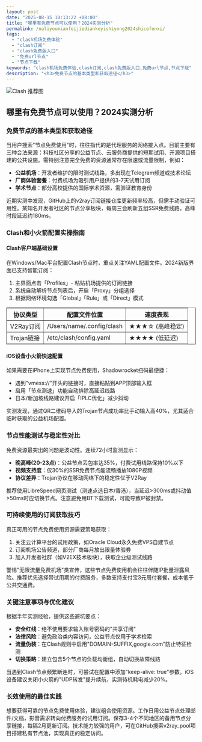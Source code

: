 ```yaml
---
layout: post
date: "2025-08-15 10:13:22 +08:00"
title: "哪里有免费节点可以使用？2024实测分析"
permalink: /naliyoumianfeijiediankeyishiyong2024shicefenxi/
tags:
  - "clash机场免费体验"
  - "clash订阅"
  - "clash免费版入口"
  - "免费url节点"
  - "节点下载"
keywords: "clash机场免费体验,clash订阅,clash免费版入口,免费url节点,节点下载"
description: "<h3>免费节点的基本类型和获取途径</h3>"
---
```


![Clash 推荐图](https://clashjd.github.io/assets/img/免费机场节点推荐.png)

## 哪里有免费节点可以使用？2024实测分析

<h3>免费节点的基本类型和获取途径</h3>
<p>当用户搜索"节点免费使用"时，往往指代的是代理服务的网络接入点。目前主要有三种合法来源：科技社区分享的公益节点、云服务商提供的短期试用、开源项目搭建的公共设施。需特别注意完全免费的资源通常存在限速或流量限制，例如：</p>
<ul>
<li><strong>公益机场</strong>：开发者维护的限时测试线路，多出现在Telegram频道或技术论坛</li>
<li><strong>厂商体验套餐</strong>：付费机场为吸引用户提供的3-7天试用订阅</li>
<li><strong>学术节点</strong>：部分高校提供的国际学术资源，需验证教育身份</li>
</ul>
<p>近期实测中发现，GitHub上的v2ray订阅链接仓库更新频率较高，但需手动验证可用性。某知名开发者社区的节点分享板块，每周三会刷新五组SSR免费线路，高峰时段延迟约180ms。</p>
<h3>Clash和小火箭配置实操指南</h3>
<h4>Clash客户端基础设置</h4>
<p>在Windows/Mac平台配置Clash节点时，重点关注YAML配置文件。2024新版界面已支持智能订阅：</p>
<ol>
<li>主界面点击「Profiles」- 粘贴机场提供的订阅链接</li>
<li>系统自动解析节点列表后，开启「Proxy」分组选择</li>
<li>根据网络环境勾选「Global」「Rule」或「Direct」模式</li>
</ol>
<table border="1" style="border-collapse: collapse; width: 100%;">
<tr>
<th>协议类型</th>
<th>配置文件位置</th>
<th>速度表现</th>
</tr>
<tr>
<td>V2Ray订阅</td>
<td>/Users/name/.config/clash</td>
<td>★★★☆ (高峰稳定)</td>
</tr>
<tr>
<td>Trojan链接</td>
<td>/etc/clash/config.yaml</td>
<td>★★★★ (低延迟)</td>
</tr>
</table>
<h4>iOS设备小火箭快速配置</h4>
<p>如果需要在iPhone上实现节点免费使用，Shadowrocket扫码最便捷：</p>
<ul>
<li>遇到"vmess://"开头的链接时，直接粘贴到APP顶部输入框</li>
<li>启用「节点测速」功能自动排除高延迟线路</li>
<li>日本/新加坡线路建议开启「IPLC优化」减少抖动</li>
</ul>
<p>实测发现，通过QR二维码导入的Trojan节点成功率比手动输入高40%，尤其适合临时获取的公益机场配置。</p>
<h3>节点性能测试与稳定性对比</h3>
<p>免费资源最突出的问题是波动性。连续72小时监测显示：</p>
<ul>
<li><strong>晚高峰(20-23点)</strong>：公益节点丢包率达35%，付费试用线路保持10%以下</li>
<li><strong>视频支持度</strong>：仅30%的SSR免费节点能流畅播放1080P视频</li>
<li><strong>协议差异</strong>：Trojan协议在移动网络下的稳定性优于V2Ray</li>
</ul>
<p>推荐使用LibreSpeed网页测试（测速点选日本/香港），当延迟&gt;300ms或抖动值&gt;50ms时应切换节点。注意避免用BT下载测试，可能导致IP被封禁。</p>
<h3>可持续使用的订阅获取技巧</h3>
<p>真正可用的节点免费使用资源需要策略获取：</p>
<ol>
<li>关注云计算平台的试用政策，如Oracle Cloud永久免费VPS自建节点</li>
<li>订阅机场公告频道，部分厂商每月放出限量体验券</li>
<li>加入开发者社群（如V2EX技术板块），获取企业级测试线路</li>
</ol>
<p>警惕"无限流量免费机场"类宣传，这些节点免费使用机会往往伴随IP批量泄露风险。推荐优先选择带试用期的付费服务，多数支持支付宝3元周付套餐，成本低于公共交通费。</p>
<h3>关键注意事项与优化建议</h3>
<p>根据半年实测经验，提供这些避坑要点：</p>
<ul>
<li><strong>安全红线</strong>：绝不使用要求输入账号密码的"共享订阅"</li>
<li><strong>法律风险</strong>：避免政治类内容访问，公益节点仅用于学术检索</li>
<li><strong>流量伪装</strong>：在Clash规则中启用"DOMAIN-SUFFIX,google.com"防止特征检测</li>
<li><strong>切换策略</strong>：建立包含5个节点的负载均衡组，自动切换故障线路</li>
</ul>
<p>当遇到Clash节点频繁断连时，可尝试在配置中添加"keep-alive: true"参数。iOS设备建议关闭小火箭的"UDP转发"提升续航，实测待机耗电减少20%。</p>
<h3>长效使用的最佳实践</h3>
<p>想要获得可靠的节点免费使用体验，建议组合使用资源。工作日用公益节点处理邮件/文档，影音需求转向付费服务的试用订阅。保存3-4个不同地区的备用节点分享链接，每隔2月更新订阅。技术能力较强的用户，可在GitHub搜索v2ray_pool项目搭建私有节点池，实现真正的稳定访问。</p>